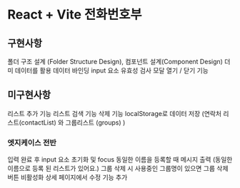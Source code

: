 # React + Vite 전화번호부

## 구현사항
폴더 구조 설계 (Folder Structure Design), 
컴포넌트 설계(Component Design)
더미 데이터를 활용
데이터 바인딩
input 요소 유효성 검사
모달 열기 / 닫기 기능

## 미구현사항
리스트 추가 기능 
리스트 검색 기능
삭제 기능
localStorage로 데이터 저장 (연락처 리스트(contactList) 와 그룹리스트 (groups) )

### 엣지케이스 전반
입력 완료 후 input 요소 초기화 및 focus
동일한 이름을 등록할 때 메시지 출력 (동일한 이름으로 등록 된 리스트가 있어요.)
그룹 삭제 시 사용중인 그룹명이 있으면 그룹 삭제 버튼 비활성화
상세 페이지에서 수정 기능 추가
